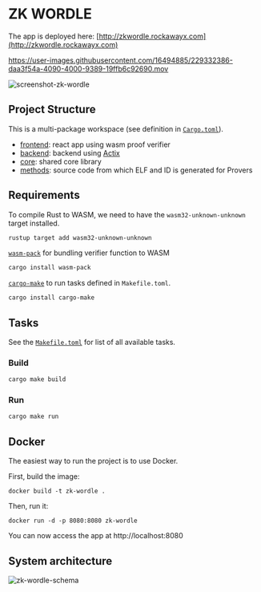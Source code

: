 # ZK WORDLE 

The app is deployed here: [http://zkwordle.rockawayx.com](http://zkwordle.rockawayx.com)

https://user-images.githubusercontent.com/16494885/229332386-daa3f54a-4090-4000-9389-19ffb6c92690.mov

![screenshot-zk-wordle](https://user-images.githubusercontent.com/44506010/229332289-2d0a762e-380b-42ac-8fba-32690e533fd1.png)

## Project Structure

This is a multi-package workspace (see definition in [`Cargo.toml`](Cargo.toml)).

- [frontend](client/): react app using wasm proof verifier
- [backend](backend/): backend using [Actix](https://github.com/actix/actix-web)
- [core](core/): shared core library
- [methods](methods/): source code from which ELF and ID is generated for Provers

## Requirements

To compile Rust to WASM, we need to have the `wasm32-unknown-unknown` target installed.

```bash
rustup target add wasm32-unknown-unknown
```

[`wasm-pack`](https://rustwasm.github.io/wasm-pack/) for bundling verifier function to WASM

```bash
cargo install wasm-pack
```

[`cargo-make`](https://github.com/sagiegurari/cargo-make) to run tasks defined in `Makefile.toml`.

```bash
cargo install cargo-make
```

## Tasks

See the [`Makefile.toml`](Makefile.toml) for list of all available tasks.

### Build

```bash
cargo make build
```

### Run

```bash
cargo make run
```

## Docker
The easiest way to run the project is to use Docker.

First, build the image:
```
docker build -t zk-wordle .
```

Then, run it:
```
docker run -d -p 8080:8080 zk-wordle
```

You can now access the app at http://localhost:8080


## System architecture
![zk-wordle-schema](https://user-images.githubusercontent.com/44506010/229330943-85b96ec2-a846-4e8b-8356-67a279b34207.png)

